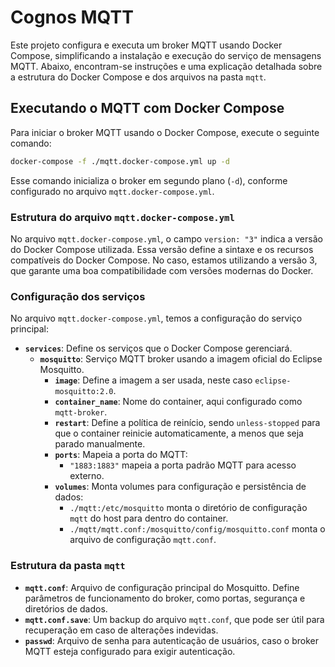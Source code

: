 # Cognos MQTT

Este projeto configura e executa um broker MQTT usando Docker Compose, simplificando a instalação e execução do serviço de mensagens MQTT. Abaixo, encontram-se instruções e uma explicação detalhada sobre a estrutura do Docker Compose e dos arquivos na pasta `mqtt`.

## Executando o MQTT com Docker Compose

Para iniciar o broker MQTT usando o Docker Compose, execute o seguinte comando:

```bash
docker-compose -f ./mqtt.docker-compose.yml up -d
```

Esse comando inicializa o broker em segundo plano (`-d`), conforme configurado no arquivo `mqtt.docker-compose.yml`.

### Estrutura do arquivo `mqtt.docker-compose.yml`

No arquivo `mqtt.docker-compose.yml`, o campo `version: "3"` indica a versão do Docker Compose utilizada. Essa versão define a sintaxe e os recursos compatíveis do Docker Compose. No caso, estamos utilizando a versão 3, que garante uma boa compatibilidade com versões modernas do Docker.

### Configuração dos serviços

No arquivo `mqtt.docker-compose.yml`, temos a configuração do serviço principal:

- **`services`**: Define os serviços que o Docker Compose gerenciará.
  - **`mosquitto`**: Serviço MQTT broker usando a imagem oficial do Eclipse Mosquitto.
    - **`image`**: Define a imagem a ser usada, neste caso `eclipse-mosquitto:2.0`.
    - **`container_name`**: Nome do container, aqui configurado como `mqtt-broker`.
    - **`restart`**: Define a política de reinício, sendo `unless-stopped` para que o container reinicie automaticamente, a menos que seja parado manualmente.
    - **`ports`**: Mapeia a porta do MQTT:
      - `"1883:1883"` mapeia a porta padrão MQTT para acesso externo.
    - **`volumes`**: Monta volumes para configuração e persistência de dados:
      - `./mqtt:/etc/mosquitto` monta o diretório de configuração `mqtt` do host para dentro do container.
      - `./mqtt/mqtt.conf:/mosquitto/config/mosquitto.conf` monta o arquivo de configuração `mqtt.conf`.

### Estrutura da pasta `mqtt`

- **`mqtt.conf`**: Arquivo de configuração principal do Mosquitto. Define parâmetros de funcionamento do broker, como portas, segurança e diretórios de dados.
- **`mqtt.conf.save`**: Um backup do arquivo `mqtt.conf`, que pode ser útil para recuperação em caso de alterações indevidas.
- **`passwd`**: Arquivo de senha para autenticação de usuários, caso o broker MQTT esteja configurado para exigir autenticação.
